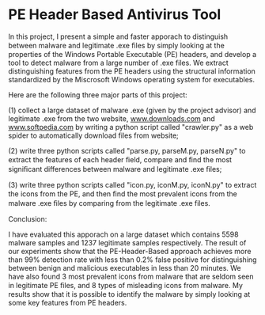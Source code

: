 PE Header Based Antivirus Tool
==============================

In this project, I present a simple and faster apporach to distinguish between malware and legitimate .exe ﬁles by simply looking at the properties of the Windows Portable Executable (PE) headers, and develop a tool to detect malware from a large number of .exe files. We extract distinguishing features from the PE headers using the structural information standardized by the Miscrosoft Windows operating system for executables. 

Here are the following three major parts of this project: 

(1) collect a large dataset of malware .exe (given by the project advisor) and legitimate .exe from the two website, www.downloads.com and www.softpedia.com by writing a python script called "crawler.py" as a web spider to automatically download files from website;

(2) write three python scripts called "parse.py, parseM.py, parseN.py" to extract the features of each header ﬁeld, compare and ﬁnd the most signiﬁcant differences between malware and legitimate .exe ﬁles;

(3) write three python scripts called "icon.py, iconM.py, iconN.py" to extract the icons from the PE, and then ﬁnd the most prevalent icons from the malware .exe ﬁles by comparing from the legitimate .exe files.


Conclusion:

I have evaluated this apporach on a large dataset which contains 5598 malware samples and 1237 legitimate samples respectively. The result of our experiments show that the PE-Header-Based approach achieves more than 99% detection rate with less than 0.2% false positive for distinguishing between benign and malicious executables in less than 20 minutes. We have also found 3 most prevalent icons from malware that are seldom seen in legitimate PE ﬁles, and 8 types of misleading icons from malware. My results show that it is possible to identify the malware by simply looking at some key features from PE headers.

